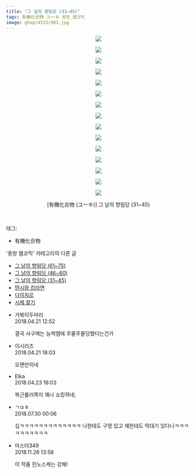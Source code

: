 ```yaml
---
title: "그 날의 향림당 (31~45)"
tags: 有機化合物 ユーキ 동방_웹코믹
image: ghap/4315/001.jpg
---
```

<div class="article">
<p style="text-align: center; clear: none; float: none;"><img src="{{ site.nasurl }}/ghap/4315/001.jpg"/></p>
<p style="text-align: center; clear: none; float: none;"><img src="{{ site.nasurl }}/ghap/4315/002.jpg"/></p>
<p style="text-align: center; clear: none; float: none;"><img src="{{ site.nasurl }}/ghap/4315/003.jpg"/></p>
<p style="text-align: center; clear: none; float: none;"><img src="{{ site.nasurl }}/ghap/4315/004.jpg"/></p>
<p style="text-align: center; clear: none; float: none;"><img src="{{ site.nasurl }}/ghap/4315/005.jpg"/></p>
<p style="text-align: center; clear: none; float: none;"><img src="{{ site.nasurl }}/ghap/4315/006.jpg"/></p>
<p style="text-align: center; clear: none; float: none;"><img src="{{ site.nasurl }}/ghap/4315/007.jpg"/></p>
<p style="text-align: center; clear: none; float: none;"><img src="{{ site.nasurl }}/ghap/4315/008.jpg"/></p>
<p style="text-align: center; clear: none; float: none;"><img src="{{ site.nasurl }}/ghap/4315/009.jpg"/></p>
<p style="text-align: center; clear: none; float: none;"><img src="{{ site.nasurl }}/ghap/4315/010.jpg"/></p>
<p style="text-align: center; clear: none; float: none;"><img src="{{ site.nasurl }}/ghap/4315/011.jpg"/></p>
<p style="text-align: center; clear: none; float: none;"><img src="{{ site.nasurl }}/ghap/4315/012.jpg"/></p>
<p style="text-align: center; clear: none; float: none;"><img src="{{ site.nasurl }}/ghap/4315/013.jpg"/></p>
<p style="text-align: center; clear: none; float: none;"><img src="{{ site.nasurl }}/ghap/4315/014.jpg"/></p>
<p style="text-align: center; clear: none; float: none;"><img src="{{ site.nasurl }}/ghap/4315/015.jpg"/></p>
<p style="text-align: center; clear: none; float: none;">[有機化合物 (ユーキ)] 그 날의 향림당 (31~45)</p>
<p><br/></p>
</div><div class="tagTrail">
<p>태그: </p>
<ul>
<li>有機化合物</li>
</ul>
</div><div class="another">
<p>'동방 웹코믹' 카테고리의 다른 글</p>
<ul>
<li><a href="/2018-04-20-ghap_4317">그 날의 향림당 (61~75)</a></li>
<li><a href="/2018-04-20-ghap_4316">그 날의 향림당 (46~60)</a></li>
<li><a href="/2018-04-20-ghap_4315">그 날의 향림당 (31~45)</a></li>
<li><a href="/2018-04-20-ghap_4314">텐시와 컵라면</a></li>
<li><a href="/2018-04-20-ghap_4313">다이치르</a></li>
<li><a href="/2018-04-20-ghap_4309">시체 찾기</a></li>
</ul>
</div><div class="cb_module cb_fluid">
<div class="cb_wrt cb_profile">
<div class="comment">
<ul>
<li class="cb_thumb_off" id="comment15242595">
<div class="cb_comment_area">
<div class="cb_info_area">
<div class="cb_section">
<span class="cb_nick_name">거북이두마리</span>
</div>
<div class="cb_section">
<span class="cb_date">2018.04.21 12:52 </span>
</div>
</div>
<div class="cb_dsc_comment">
<p class="cb_dsc">
											결국 사구메는 능력땜에 주물주물당했다는건가
										</p>
</div>
</div></li>
<li class="cb_thumb_off" id="comment15242683">
<div class="cb_comment_area">
<div class="cb_info_area">
<div class="cb_section">
<span class="cb_nick_name">이시리즈</span>
</div>
<div class="cb_section">
<span class="cb_date">2018.04.21 18:03 </span>
</div>
</div>
<div class="cb_dsc_comment">
<p class="cb_dsc">
											오랜만이네
										</p>
</div>
</div></li>
<li class="cb_thumb_off" id="comment15243792">
<div class="cb_comment_area">
<div class="cb_info_area">
<div class="cb_section">
<span class="cb_nick_name">Elka</span>
</div>
<div class="cb_section">
<span class="cb_date">2018.04.23 16:03 </span>
</div>
</div>
<div class="cb_dsc_comment">
<p class="cb_dsc">
											복근롤러쪽이 꽤나 쇼킹하네;
										</p>
</div>
</div></li>
<li class="cb_thumb_off" id="comment15296567">
<div class="cb_comment_area">
<div class="cb_info_area">
<div class="cb_section">
<span class="cb_nick_name">ㄱㅁㅎ</span>
</div>
<div class="cb_section">
<span class="cb_date">2018.07.30 00:06 </span>
</div>
</div>
<div class="cb_dsc_comment">
<p class="cb_dsc">
											십ㅋㅋㅋㅋㅋㅋㅋㅋㅋㅋㅋㅋㅋ 나한테도 구멍 있고 쟤한테도 막대기 있다니ㅋㅋㅋㅋㅋㅋㅋㅋㅋㅋ
										</p>
</div>
</div></li>
<li class="cb_thumb_off" id="comment15378747">
<div class="cb_comment_area">
<div class="cb_info_area">
<div class="cb_section">
<span class="cb_nick_name">마스터349</span>
</div>
<div class="cb_section">
<span class="cb_date">2018.11.26 13:58 </span>
</div>
</div>
<div class="cb_dsc_comment">
<p class="cb_dsc">
											이 작품 린노스케는 강해!
										</p>
</div>
</div></li>
</ul>
</div>
</div><!-- commentList close -->
</div>
